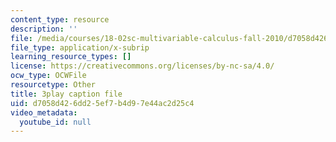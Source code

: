 ```yaml
---
content_type: resource
description: ''
file: /media/courses/18-02sc-multivariable-calculus-fall-2010/d7058d426dd25ef7b4d97e44ac2d25c4_jAwWnppdcBE.vtt
file_type: application/x-subrip
learning_resource_types: []
license: https://creativecommons.org/licenses/by-nc-sa/4.0/
ocw_type: OCWFile
resourcetype: Other
title: 3play caption file
uid: d7058d42-6dd2-5ef7-b4d9-7e44ac2d25c4
video_metadata:
  youtube_id: null
---
```

